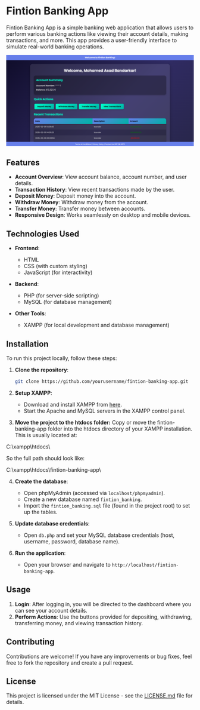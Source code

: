 # Fintion Banking App

Fintion Banking App is a simple banking web application that allows users to perform various banking actions like viewing their account details, making transactions, and more. This app provides a user-friendly interface to simulate real-world banking operations.

![Alt Text](Images/FintionHomePage.png)


## Features

- **Account Overview**: View account balance, account number, and user details.
- **Transaction History**: View recent transactions made by the user.
- **Deposit Money**: Deposit money into the account.
- **Withdraw Money**: Withdraw money from the account.
- **Transfer Money**: Transfer money between accounts.
- **Responsive Design**: Works seamlessly on desktop and mobile devices.

## Technologies Used

- **Frontend**:
  - HTML
  - CSS (with custom styling)
  - JavaScript (for interactivity)

- **Backend**:
  - PHP (for server-side scripting)
  - MySQL (for database management)

- **Other Tools**:
  - XAMPP (for local development and database management)

## Installation

To run this project locally, follow these steps:

1. **Clone the repository**:
    ```bash
    git clone https://github.com/yourusername/fintion-banking-app.git
    ```

2. **Setup XAMPP**:
   - Download and install XAMPP from [here](https://www.apachefriends.org/download.html).
   - Start the Apache and MySQL servers in the XAMPP control panel.

3. **Move the project to the htdocs folder:**
Copy or move the fintion-banking-app folder into the htdocs directory of your XAMPP installation. This is usually located at:

C:\xampp\htdocs\

So the full path should look like:

C:\xampp\htdocs\fintion-banking-app\

4. **Create the database**:
   - Open phpMyAdmin (accessed via `localhost/phpmyadmin`).
   - Create a new database named `fintion_banking`.
   - Import the `fintion_banking.sql` file (found in the project root) to set up the tables.

5. **Update database credentials**:
   - Open `db.php` and set your MySQL database credentials (host, username, password, database name).

6. **Run the application**:
   - Open your browser and navigate to `http://localhost/fintion-banking-app`.

## Usage

1. **Login**: After logging in, you will be directed to the dashboard where you can see your account details.
2. **Perform Actions**: Use the buttons provided for depositing, withdrawing, transferring money, and viewing transaction history.

## Contributing

Contributions are welcome! If you have any improvements or bug fixes, feel free to fork the repository and create a pull request.

## License

This project is licensed under the MIT License - see the [LICENSE.md](LICENSE.md) file for details.


